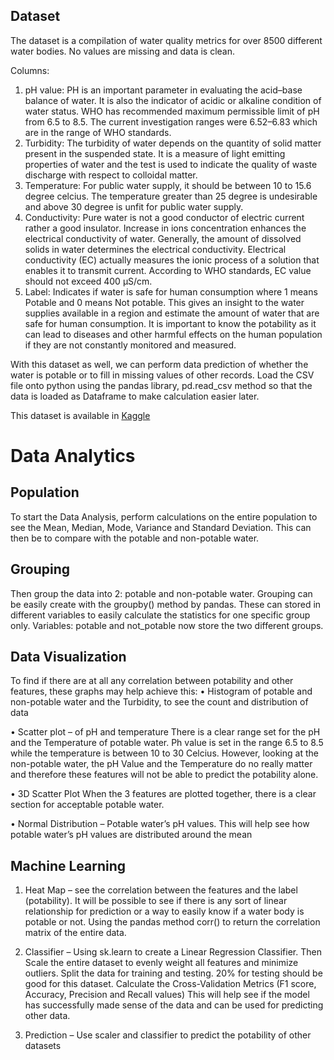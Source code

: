 ## Dataset
The dataset is a compilation of water quality metrics for over 8500 different water bodies. No values are missing and data is clean.

Columns:
1. pH value:
PH is an important parameter in evaluating the acid–base balance of water. It is also
the indicator of acidic or alkaline condition of water status. WHO has recommended
maximum permissible limit of pH from 6.5 to 8.5. The current investigation ranges
were 6.52–6.83 which are in the range of WHO standards.
2. Turbidity:
The turbidity of water depends on the quantity of solid matter present in the
suspended state. It is a measure of light emitting properties of water and the test is
used to indicate the quality of waste discharge with respect to colloidal matter.
3. Temperature:
For public water supply, it should be between 10 to 15.6 degree celcius. The
temperature greater than 25 degree is undesirable and above 30 degree is unfit for
public water supply.
4. Conductivity:
Pure water is not a good conductor of electric current rather a good insulator. Increase
in ions concentration enhances the electrical conductivity of water. Generally, the
amount of dissolved solids in water determines the electrical conductivity. Electrical
conductivity (EC) actually measures the ionic process of a solution that enables it to
transmit current. According to WHO standards, EC value should not exceed 400
μS/cm.
5. Label:
Indicates if water is safe for human consumption where 1 means Potable and 0 means
Not potable.
This gives an insight to the water supplies available in a region and estimate the amount of
water that are safe for human consumption. It is important to know the potability as it can
lead to diseases and other harmful effects on the human population if they are not constantly
monitored and measured.

With this dataset as well, we can perform data prediction of whether the water is potable or to fill in missing values of other records.
Load the CSV file onto python using the pandas library, pd.read_csv method so that the data is loaded as Dataframe to make calculation easier later.

This dataset is available in [Kaggle](https://www.kaggle.com/datasets/vishnuverma1441/real-time-water-quality)

# Data Analytics
## Population
To start the Data Analysis, perform calculations on the entire population to see the Mean,
Median, Mode, Variance and Standard Deviation. This can then be to compare with the
potable and non-potable water.

## Grouping
Then group the data into 2: potable and non-potable water. Grouping can be easily create with the groupby() method by pandas.
These can stored in different variables to easily calculate the statistics for one specific group only.
Variables: potable and not_potable now store the two different groups.

## Data Visualization
To find if there are at all any correlation between potability and other features, these graphs may help achieve this:
• Histogram of potable and non-potable water and the Turbidity, to see the count and
distribution of data

• Scatter plot – of pH and temperature
There is a clear range set for the pH and the Temperature of potable water. Ph value is
set in the range 6.5 to 8.5 while the temperature is between 10 to 30 Celcius.
However, looking at the non-potable water, the pH Value and the Temperature do no
really matter and therefore these features will not be able to predict the potability
alone.

• 3D Scatter Plot
When the 3 features are plotted together, there is a clear section for acceptable potable water.

• Normal Distribution – Potable water’s pH values. This will help see how potable
water’s pH values are distributed around the mean

## Machine Learning
1. Heat Map – see the correlation between the features and the label (potability). It will
be possible to see if there is any sort of linear relationship for prediction or a way to
easily know if a water body is potable or not.
Using the pandas method corr() to return the correlation matrix of the entire data.

2. Classifier – Using sk.learn to create a Linear Regression Classifier.
Then Scale the entire dataset to evenly weight all features and minimize outliers.
Split the data for training and testing. 20% for testing should be good for this dataset.
Calculate the Cross-Validation Metrics (F1 score, Accuracy, Precision and Recall
values)
This will help see if the model has successfully made sense of the data and can be
used for predicting other data.

3. Prediction – Use scaler and classifier to predict the potability of other datasets
